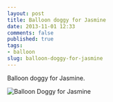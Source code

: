 ```yaml
---
layout: post
title: Balloon doggy for Jasmine
date: 2013-11-01 12:33
comments: false
published: true
tags:
- balloon
slug: balloon-doggy-for-jasmine
---
```

Balloon doggy for Jasmine.

![Balloon Doggy for Jasmine](http://media.eick.us/media/photographs/2013/2013-09-21/balloon-animal-2013-09-21-at-12-58-05.jpg)
